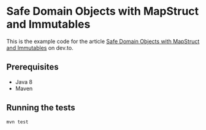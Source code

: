 # Safe Domain Objects with MapStruct and Immutables

This is the example code for the article [Safe Domain Objects with MapStruct and Immutables](https://dev.to/devkat/safe-domain-objects-with-mapstruct-and-immutables-24hn) on dev.to.

## Prerequisites

* Java 8
* Maven

## Running the tests

    mvn test
